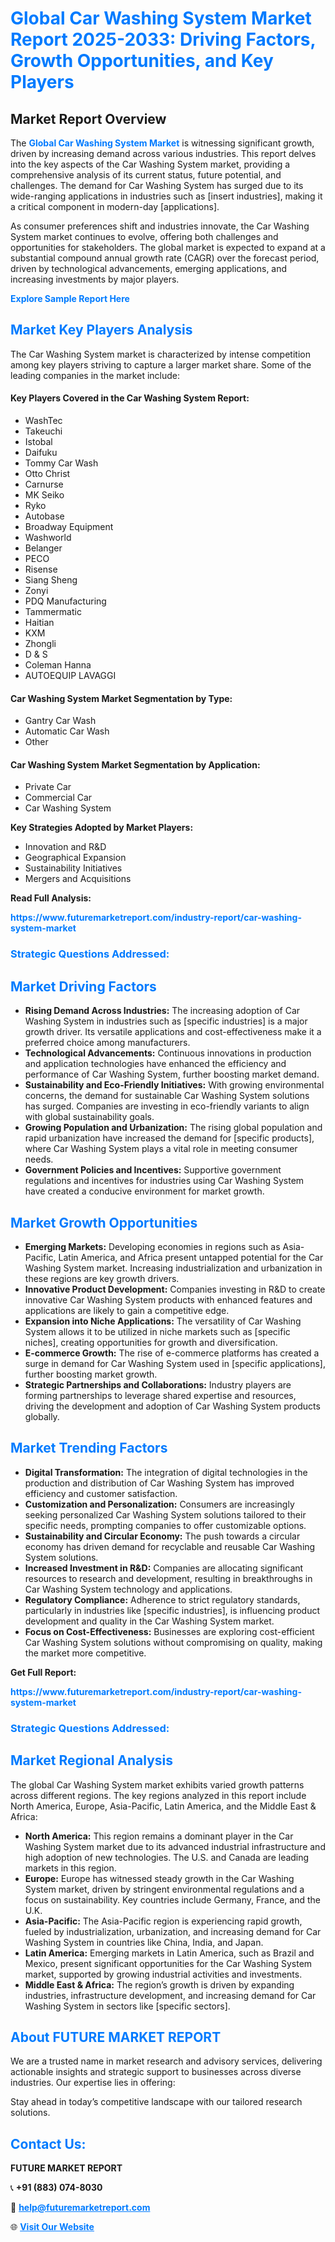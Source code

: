 <h1 style="color: #007BFF;">Global Car Washing System Market Report 2025-2033: Driving Factors, Growth Opportunities, and Key Players</h1>

<section id="overview">
<h2>Market Report Overview</h2>
<p>The <a href="https://www.futuremarketreport.com/industry-report/car-washing-system-market" style="color: #007BFF; text-decoration: none;"><strong>Global Car Washing System Market</strong></a> is witnessing significant growth, driven by increasing demand across various industries. This report delves into the key aspects of the Car Washing System market, providing a comprehensive analysis of its current status, future potential, and challenges. The demand for Car Washing System has surged due to its wide-ranging applications in industries such as [insert industries], making it a critical component in modern-day [applications].</p>
<p>As consumer preferences shift and industries innovate, the Car Washing System market continues to evolve, offering both challenges and opportunities for stakeholders. The global market is expected to expand at a substantial compound annual growth rate (CAGR) over the forecast period, driven by technological advancements, emerging applications, and increasing investments by major players.</p>
</section>

<section id="overview">
<p><a href="https://www.futuremarketreport.com/request-sample/reportId=124796" style="color: #007BFF; text-decoration: none;"><strong>Explore Sample Report Here</strong></a></p>
</section>

<section id="key-players">
<h2 style="color: #007BFF;">Market Key Players Analysis</h2>
<p>The Car Washing System market is characterized by intense competition among key players striving to capture a larger market share. Some of the leading companies in the market include:</p>
<h4>Key Players Covered in the Car Washing System Report:</h4>
<ul><li>WashTec</li><li>Takeuchi</li><li>Istobal</li><li>Daifuku</li><li>Tommy Car Wash</li><li>Otto Christ</li><li>Carnurse</li><li>MK Seiko</li><li>Ryko</li><li>Autobase</li><li>Broadway Equipment</li><li>Washworld</li><li>Belanger</li><li>PECO</li><li>Risense</li><li>Siang Sheng</li><li>Zonyi</li><li>PDQ Manufacturing</li><li>Tammermatic</li><li>Haitian</li><li>KXM</li><li>Zhongli</li><li>D &amp; S</li><li>Coleman Hanna</li><li>AUTOEQUIP LAVAGGI</li></ul>
<h4>Car Washing System Market Segmentation by Type:</h4>
<ul><li>Gantry Car Wash</li><li>Automatic Car Wash</li><li>Other</li></ul>

<h4>Car Washing System Market Segmentation by Application:</h4>
<ul><li>Private Car</li><li>Commercial Car</li><li>Car Washing System</li></ul>
<p><strong>Key Strategies Adopted by Market Players:</strong></p>
<ul>
<li>Innovation and R&D</li>
<li>Geographical Expansion</li>
<li>Sustainability Initiatives</li>
<li>Mergers and Acquisitions</li>
</ul>
</section>

<section>
<p><strong>Read Full Analysis: </strong></p><a href="https://www.futuremarketreport.com/industry-report/car-washing-system-market" style="color: #007BFF; text-decoration: none;"><strong>https://www.futuremarketreport.com/industry-report/car-washing-system-market</strong></a>
<h3 style="color: #007BFF;">Strategic Questions Addressed:</h3>
</section>

<section id="driving-factors">
<h2 style="color: #007BFF;">Market Driving Factors</h2>
<ul>
<li><strong>Rising Demand Across Industries:</strong> The increasing adoption of Car Washing System in industries such as [specific industries] is a major growth driver. Its versatile applications and cost-effectiveness make it a preferred choice among manufacturers.</li>
<li><strong>Technological Advancements:</strong> Continuous innovations in production and application technologies have enhanced the efficiency and performance of Car Washing System, further boosting market demand.</li>
<li><strong>Sustainability and Eco-Friendly Initiatives:</strong> With growing environmental concerns, the demand for sustainable Car Washing System solutions has surged. Companies are investing in eco-friendly variants to align with global sustainability goals.</li>
<li><strong>Growing Population and Urbanization:</strong> The rising global population and rapid urbanization have increased the demand for [specific products], where Car Washing System plays a vital role in meeting consumer needs.</li>
<li><strong>Government Policies and Incentives:</strong> Supportive government regulations and incentives for industries using Car Washing System have created a conducive environment for market growth.</li>
</ul>
</section>

<section id="growth-opportunities">
<h2 style="color: #007BFF;">Market Growth Opportunities</h2>
<ul>
<li><strong>Emerging Markets:</strong> Developing economies in regions such as Asia-Pacific, Latin America, and Africa present untapped potential for the Car Washing System market. Increasing industrialization and urbanization in these regions are key growth drivers.</li>
<li><strong>Innovative Product Development:</strong> Companies investing in R&D to create innovative Car Washing System products with enhanced features and applications are likely to gain a competitive edge.</li>
<li><strong>Expansion into Niche Applications:</strong> The versatility of Car Washing System allows it to be utilized in niche markets such as [specific niches], creating opportunities for growth and diversification.</li>
<li><strong>E-commerce Growth:</strong> The rise of e-commerce platforms has created a surge in demand for Car Washing System used in [specific applications], further boosting market growth.</li>
<li><strong>Strategic Partnerships and Collaborations:</strong> Industry players are forming partnerships to leverage shared expertise and resources, driving the development and adoption of Car Washing System products globally.</li>
</ul>
</section>

<section id="trending-factors">
<h2 style="color: #007BFF;">Market Trending Factors</h2>
<ul>
<li><strong>Digital Transformation:</strong> The integration of digital technologies in the production and distribution of Car Washing System has improved efficiency and customer satisfaction.</li>
<li><strong>Customization and Personalization:</strong> Consumers are increasingly seeking personalized Car Washing System solutions tailored to their specific needs, prompting companies to offer customizable options.</li>
<li><strong>Sustainability and Circular Economy:</strong> The push towards a circular economy has driven demand for recyclable and reusable Car Washing System solutions.</li>
<li><strong>Increased Investment in R&D:</strong> Companies are allocating significant resources to research and development, resulting in breakthroughs in Car Washing System technology and applications.</li>
<li><strong>Regulatory Compliance:</strong> Adherence to strict regulatory standards, particularly in industries like [specific industries], is influencing product development and quality in the Car Washing System market.</li>
<li><strong>Focus on Cost-Effectiveness:</strong> Businesses are exploring cost-efficient Car Washing System solutions without compromising on quality, making the market more competitive.</li>
</ul>
</section>

<section>
<p><strong>Get Full Report: </strong></p><a href="https://www.futuremarketreport.com/industry-report/car-washing-system-market" style="color: #007BFF; text-decoration: none;"><strong>https://www.futuremarketreport.com/industry-report/car-washing-system-market</strong></a>
<h3 style="color: #007BFF;">Strategic Questions Addressed:</h3>
</section>


<section id="regional-analysis">
<h2 style="color: #007BFF;">Market Regional Analysis</h2>
<p>The global Car Washing System market exhibits varied growth patterns across different regions. The key regions analyzed in this report include North America, Europe, Asia-Pacific, Latin America, and the Middle East & Africa:</p>
<ul>
<li><strong>North America:</strong> This region remains a dominant player in the Car Washing System market due to its advanced industrial infrastructure and high adoption of new technologies. The U.S. and Canada are leading markets in this region.</li>
<li><strong>Europe:</strong> Europe has witnessed steady growth in the Car Washing System market, driven by stringent environmental regulations and a focus on sustainability. Key countries include Germany, France, and the U.K.</li>
<li><strong>Asia-Pacific:</strong> The Asia-Pacific region is experiencing rapid growth, fueled by industrialization, urbanization, and increasing demand for Car Washing System in countries like China, India, and Japan.</li>
<li><strong>Latin America:</strong> Emerging markets in Latin America, such as Brazil and Mexico, present significant opportunities for the Car Washing System market, supported by growing industrial activities and investments.</li>
<li><strong>Middle East & Africa:</strong> The region’s growth is driven by expanding industries, infrastructure development, and increasing demand for Car Washing System in sectors like [specific sectors].</li>
</ul>
</section>

<footer>
<h2 style="color: #007BFF;">About FUTURE MARKET REPORT</h2>
<p>We are a trusted name in market research and advisory services, delivering actionable insights and strategic support to businesses across diverse industries. Our expertise lies in offering:</p>

<p>Stay ahead in today’s competitive landscape with our tailored research solutions.</p>

<h2 style="color: #007BFF;">Contact Us:</h2>
<p><strong>FUTURE MARKET REPORT</strong></p>
<p>📞 <strong>+91 (883) 074-8030</strong></p>
<p>📧 <strong><a href="mailto:help@futuremarketreport.com" style="color: #007BFF;">help@futuremarketreport.com</a></strong></p>
<p>🌐 <strong><a href="https://www.futuremarketreport.com/" style="color: #007BFF;">Visit Our Website</a></strong></p>
</footer>